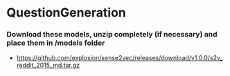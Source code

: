 # QuestionGeneration

### Download these models, unzip completely (if necessary) and place them in /models folder
- https://github.com/explosion/sense2vec/releases/download/v1.0.0/s2v_reddit_2015_md.tar.gz
